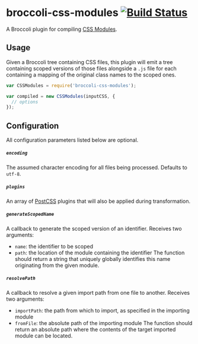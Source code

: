 # broccoli-css-modules [![Build Status](https://travis-ci.org/salsify/broccoli-css-modules.svg?branch=master)](https://travis-ci.org/salsify/broccoli-css-modules)
A Broccoli plugin for compiling [CSS Modules](https://github.com/css-modules/css-modules).

## Usage

Given a Broccoli tree containing CSS files, this plugin will emit a tree containing scoped versions of those files alongside a `.js` file for each containing a mapping of the original class names to the scoped ones.

```js
var CSSModules = require('broccoli-css-modules');

var compiled = new CSSModules(inputCSS, {
  // options
});
```

## Configuration

All configuration parameters listed below are optional.

##### `encoding`
The assumed character encoding for all files being processed. Defaults to `utf-8`.

##### `plugins`
An array of [PostCSS](https://github.com/postcss/postcss) plugins that will also be applied during transformation.

##### `generateScopedName`
A callback to generate the scoped version of an identifier. Receives two arguments:
 - `name`: the identifier to be scoped
 - `path`: the location of the module containing the identifier
The function should return a string that uniquely globally identifies this name originating from the given module.

##### `resolvePath`
A callback to resolve a given import path from one file to another. Receives two arguments:
 - `importPath`: the path from which to import, as specified in the importing module
 - `fromFile`: the absolute path of the importing module
The function should return an absolute path where the contents of the target imported module can be located.
